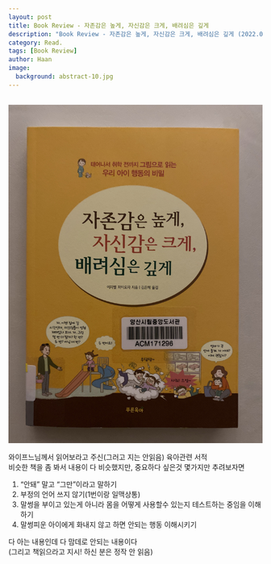 ```yaml
---
layout: post
title: Book Review - 자존감은 높게, 자신감은 크게, 배려심은 깊게
description: "Book Review - 자존감은 높게, 자신감은 크게, 배려심은 깊게 (2022.04.29)" 
category: Read.
tags: [Book Review]
author: Haan
image:
  background: abstract-10.jpg
---
```

<br/>

<img src="/assets/img/2022/BR_220429.jpg">

와이프느님께서 읽어보라고 주신(그러고 지는 안읽음) 육아관련 서적  
비슷한 책을 좀 봐서 내용이 다 비슷했지만, 중요하다 싶은것 몇가지만 추려보자면 
  1. “안돼” 말고 “그만”이라고 말하기
  2. 부정의 언어 쓰지 않기(1번이랑 일맥상통)
  3. 말썽을 부이고 있는게 아니라 몸을 어떻게 사용할수 있는지 테스트하는 중임을 이해하기
  4. 말썽피운 아이에게 화내지 않고 하면 안되는 행동 이해시키기  

다 아는 내용인데 다 맘데로 안되는 내용이다  
(그리고 책읽으라고 지시! 하신 분은 정작 안 읽음)  
